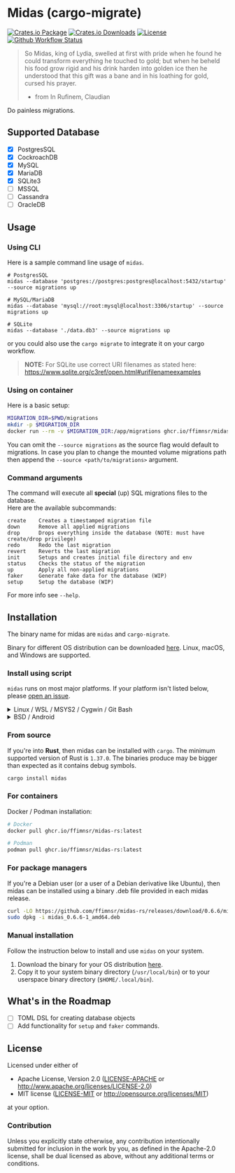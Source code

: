 # Midas (cargo-migrate)

[![Crates.io Package](https://img.shields.io/crates/v/midas?style=flat-square)](https://crates.io/crates/midas)
[![Crates.io Downloads](https://img.shields.io/crates/d/midas?style=flat-square)](https://crates.io/crates/midas)
[![License](https://img.shields.io/crates/l/midas?style=flat-square)](https://github.com/ffimnsr/midas-rs/blob/master/LICENSE-APACHE)
[![Github Workflow Status](https://img.shields.io/github/actions/workflow/status/ffimnsr/midas-rs/ci.yaml?style=flat-square)](https://github.com/ffimnsr/midas-rs/blob/master/.github/workflows/ci.yaml)


> So Midas, king of Lydia, swelled at first with pride
> when he found he could transform everything he touched
> to gold; but when he beheld his food grow rigid and his
> drink harden into golden ice then he understood that
> this gift was a bane and in his loathing for gold, cursed
> his prayer.
> - from In Rufinem, Claudian

Do painless migrations.

## Supported Database

- [x] PostgresSQL
- [x] CockroachDB
- [x] MySQL
- [x] MariaDB
- [x] SQLite3
- [ ] MSSQL
- [ ] Cassandra
- [ ] OracleDB

## Usage

### Using CLI

Here is a sample command line usage of `midas`.

```shell
# PostgresSQL
midas --database 'postgres://postgres:postgres@localhost:5432/startup' --source migrations up

# MySQL/MariaDB
midas --database 'mysql://root:mysql@localhost:3306/startup' --source migrations up

# SQLite
midas --database './data.db3' --source migrations up
```

or you could also use the `cargo migrate` to integrate it on your cargo workflow.

> **NOTE:** For SQLite use correct URI filenames as stated here: https://www.sqlite.org/c3ref/open.html#urifilenameexamples

### Using on container

Here is a basic setup:

```bash
MIGRATION_DIR=$PWD/migrations
mkdir -p $MIGRATION_DIR
docker run --rm -v $MIGRATION_DIR:/app/migrations ghcr.io/ffimnsr/midas-rs:latest --database 'postgres://postgres:postgres@localhost:5432/startup' --source migrations status
```

You can omit the `--source migrations` as the source flag would default to migrations. In case you plan to change the mounted volume migrations path then append the `--source <path/to/migrations>` argument.

### Command arguments

The command will execute all **special** (up) SQL migrations files to the database. \
Here are the available subcommands:

```shell
create    Creates a timestamped migration file
down      Remove all applied migrations
drop      Drops everything inside the database (NOTE: must have create/drop privilege)
redo      Redo the last migration
revert    Reverts the last migration
init      Setups and creates initial file directory and env
status    Checks the status of the migration
up        Apply all non-applied migrations
faker     Generate fake data for the database (WIP)
setup     Setup the database (WIP)
```

For more info see `--help`.

## Installation

The binary name for midas are `midas` and `cargo-migrate`.

Binary for different OS distribution can be downloaded [here](https://github.com/ffimnsr/midas/releases). Linux, macOS, and Windows are supported.

### Install using script

`midas` runs on most major platforms. If your platform isn't listed below, please [open an issue](https://github.com/ffimnsr/midas-rs/issues/new).

<details>
  <summary>Linux / WSL / MSYS2 / Cygwin / Git Bash</summary>

  > The recommended way to install midas is via the install script:
  >
  >
  > ```sh
  > curl -sSfL https://raw.githubusercontent.com/ffimnsr/midas-rs/main/install.sh | sh
  > ```
</details>

<details>
  <summary>BSD / Android</summary>

  > The recommended way to install midas is via the install script:
  >
  >
  > ```sh
  > curl -sS https://raw.githubusercontent.com/ffimnsr/midas-rs/main/install.sh | bash
  > ```
</details>

### From source

If you're into **Rust**, then midas can be installed with `cargo`. The minimum supported version of Rust is `1.37.0`. The binaries produce may be bigger than expected as it contains debug symbols.

```bash
cargo install midas
```

### For containers

Docker / Podman installation:

```bash
# Docker
docker pull ghcr.io/ffimnsr/midas-rs:latest

# Podman
podman pull ghcr.io/ffimnsr/midas-rs:latest
```

### For package managers

If you're a Debian user (or a user of a Debian derivative like Ubuntu), then midas can be installed using a binary .deb file provided in each midas release.

```bash
curl -LO https://github.com/ffimnsr/midas-rs/releases/download/0.6.6/midas_0.6.6-1_amd64.deb
sudo dpkg -i midas_0.6.6-1_amd64.deb
```

### Manual installation

Follow the instruction below to install and use `midas` on your system.

1. Download the binary for your OS distribution [here](https://github.com/ffimnsr/midas/releases).
2. Copy it to your system binary directory (`/usr/local/bin`) or to your userspace binary directory (`$HOME/.local/bin`).

## What's in the Roadmap

- [ ] TOML DSL for creating database objects
- [ ] Add functionality for `setup` and `faker` commands.

## License

Licensed under either of

- Apache License, Version 2.0 ([LICENSE-APACHE](LICENSE-APACHE) or
  http://www.apache.org/licenses/LICENSE-2.0)
- MIT license ([LICENSE-MIT](LICENSE-MIT) or http://opensource.org/licenses/MIT)

at your option.

### Contribution

Unless you explicitly state otherwise, any contribution intentionally submitted for inclusion in the work by you, as defined in the Apache-2.0 license, shall be dual licensed as above, without any additional terms or conditions.
